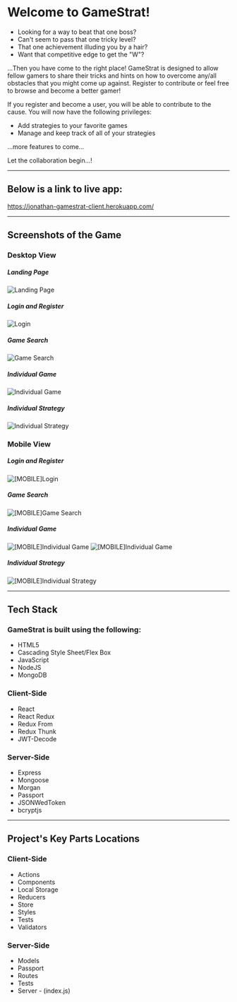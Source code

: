 
# Welcome to GameStrat!

  * Looking for a way to beat that one boss?
  * Can't seem to pass that one tricky level?
  * That one achievement illuding you by a hair?
  * Want that competitive edge to get the "W"?

...Then you have come to the right place! GameStrat is designed to
allow fellow gamers to share their tricks and hints on how to overcome
any/all obstacles that you might come up against. Register to
contribute or feel free to browse and become a better gamer!

If you register and become a user, you will be able to contribute to the
cause. You will now have the following privileges:

  * Add strategies to your favorite games
  * Manage and keep track of all of your strategies

...more features to come...

Let the collaboration begin...!

__________________________
## Below is a link to live app:
https://jonathan-gamestrat-client.herokuapp.com/

__________________________
## Screenshots of the Game

### Desktop View
##### Landing Page

![Landing Page](src/images/landing-page.png)

##### Login and Register
![Login](src/images/login.png)

##### Game Search
![Game Search](src/images/search.png)

##### Individual Game
![Individual Game](src/images/game.png)

##### Individual Strategy
![Individual Strategy](src/images/strat.png)

### Mobile View

##### Login and Register
![[MOBILE]Login](src/images/login-mobile.png)

##### Game Search
![[MOBILE]Game Search](src/images/search-mobile.png)

##### Individual Game
![[MOBILE]Individual Game](src/images/game-mobile1.png)
![[MOBILE]Individual Game](src/images/game-mobile2.png)

##### Individual Strategy
![[MOBILE]Individual Strategy](src/images/strat-mobile.png)

__________________________
## Tech Stack

### GameStrat is built using the following:
 
* HTML5
* Cascading Style Sheet/Flex Box
* JavaScript
* NodeJS
* MongoDB

### Client-Side

* React
* React Redux
* Redux From
* Redux Thunk
* JWT-Decode

### Server-Side

* Express
* Mongoose
* Morgan
* Passport
* JSONWedToken
* bcryptjs
__________________________
## Project's Key Parts Locations

### Client-Side
* Actions
* Components 
* Local Storage
* Reducers
* Store
* Styles
* Tests
* Validators

### Server-Side
* Models
* Passport
* Routes
* Tests
* Server - (index.js)